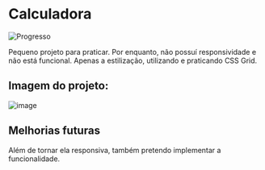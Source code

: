 # Calculadora
![Progresso](https://img.shields.io/badge/progress-complete-%234caf50)

Pequeno projeto para praticar. Por enquanto, não possuí responsividade e não está funcional. Apenas a estilização, utilizando e praticando CSS Grid. 

## Imagem do projeto: 
![image](https://github.com/Maciel47/calculadora/assets/66790565/fe07e6bc-b20d-4934-be3a-af78de9567ab)

## Melhorias futuras
Além de tornar ela responsiva, também pretendo implementar a funcionalidade.
